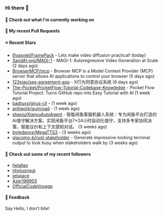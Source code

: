 ### Hi there 👋

#### 👷 Check out what I'm currently working on

#### 🔨 My recent Pull Requests


#### ⭐ Recent Stars

- [lllyasviel/FramePack](https://github.com/lllyasviel/FramePack) - Lets make video diffusion practical! (today)
- [SandAI-org/MAGI-1](https://github.com/SandAI-org/MAGI-1) - MAGI-1: Autoregressive Video Generation at Scale (2 days ago)
- [BrowserMCP/mcp](https://github.com/BrowserMCP/mcp) - Browser MCP is a Model Context Provider (MCP) server that allows AI applications to control your browser (5 days ago)
- [123xiao/sex-agreement-app](https://github.com/123xiao/sex-agreement-app) - X行为同意协议系统 (6 days ago)
- [The-Pocket/PocketFlow-Tutorial-Codebase-Knowledge](https://github.com/The-Pocket/PocketFlow-Tutorial-Codebase-Knowledge) - Pocket Flow Tutorial Project: Turns GitHub repo into Easy Tutorial with AI (1 week ago)
- [badtuxx/girus-cli](https://github.com/badtuxx/girus-cli) -  (1 week ago)
- [antiwork/gumroad](https://github.com/antiwork/gumroad) -  (1 week ago)
- [shaxiu/XianyuAutoAgent](https://github.com/shaxiu/XianyuAutoAgent) - 智能闲鱼客服机器人系统：专为闲鱼平台打造的AI值守解决方案，实现闲鱼平台7×24小时自动化值守，支持多专家协同决策、智能议价和上下文感知对话。 (3 weeks ago)
- [bytedance/MegaTTS3](https://github.com/bytedance/MegaTTS3) -  (3 weeks ago)
- [giacomo-b/rust-stakeholder](https://github.com/giacomo-b/rust-stakeholder) - Generate impressive-looking terminal output to look busy when stakeholders walk by (3 weeks ago)

#### 👯 Check out some of my recent followers

- [helallao](https://github.com/helallao)
- [nholuongut](https://github.com/nholuongut)
- [jelspace](https://github.com/jelspace)
- [Azer198903](https://github.com/Azer198903)
- [OfficialCodeVoyage](https://github.com/OfficialCodeVoyage)

#### 💬 Feedback

Say Hello, I don't bite!